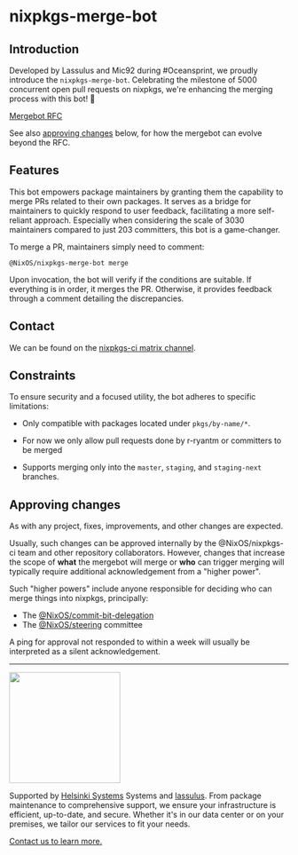 # nixpkgs-merge-bot

## Introduction

Developed by Lassulus and Mic92 during #Oceansprint, we proudly introduce the
`nixpkgs-merge-bot`. Celebrating the milestone of 5000 concurrent open pull
requests on nixpkgs, we're enhancing the merging process with this bot! 🎉

[Mergebot RFC](https://github.com/NixOS/rfcs/pull/172)

See also [approving changes](#approving-changes) below, for how the mergebot can
evolve beyond the RFC.

## Features

This bot empowers package maintainers by granting them the capability to merge
PRs related to their own packages. It serves as a bridge for maintainers to
quickly respond to user feedback, facilitating a more self-reliant approach.
Especially when considering the scale of 3030 maintainers compared to just 203
committers, this bot is a game-changer.

To merge a PR, maintainers simply need to comment:

```
@NixOS/nixpkgs-merge-bot merge
```

Upon invocation, the bot will verify if the conditions are suitable. If
everything is in order, it merges the PR. Otherwise, it provides feedback
through a comment detailing the discrepancies.

## Contact

We can be found on the
[nixpkgs-ci matrix channel](https://matrix.to/#/#nixpkgs-ci:nixos.org).

## Constraints

To ensure security and a focused utility, the bot adheres to specific
limitations:

- Only compatible with packages located under `pkgs/by-name/*`.

- For now we only allow pull requests done by r-ryantm or committers to be
  merged

- Supports merging only into the `master`, `staging`, and `staging-next`
  branches.

## Approving changes

As with any project, fixes, improvements, and other changes are expected.

Usually, such changes can be approved internally by the @NixOS/nixpkgs-ci team
and other repository collaborators. However, changes that increase the scope of
**what** the mergebot will merge or **who** can trigger merging will typically
require additional acknowledgement from a "higher power".

Such "higher powers" include anyone responsible for deciding who can merge
things into nixpkgs, principally:

- The
  [@NixOS/commit-bit-delegation](https://github.com/orgs/NixOS/teams/commit-bit-delegation)
- The [@NixOS/steering](https://github.com/orgs/NixOS/teams/steering) committee

A ping for approval not responded to within a week will usually be interpreted
as a silent acknowledgement.

---

<img src="https://qr.helsinki-systems.de/logo/github" height="200">

Supported by [Helsinki Systems](https://helsinki-systems.de/) Systems and
[lassulus](https://github.com/Lassulus). From package maintenance to
comprehensive support, we ensure your infrastructure is efficient, up-to-date,
and secure. Whether it's in our data center or on your premises, we tailor our
services to fit your needs.

[Contact us to learn more.](https://helsinki-systems.de/kontakt)
